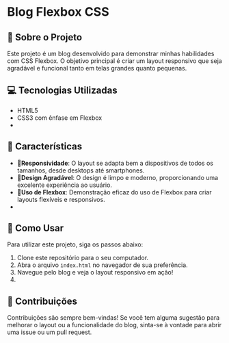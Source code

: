 # Blog Flexbox CSS


## 📝 Sobre o Projeto

Este projeto é um blog desenvolvido para demonstrar minhas habilidades com CSS Flexbox. O objetivo principal é criar um layout responsivo que seja agradável e funcional tanto em telas grandes quanto pequenas.


## 💻 Tecnologias Utilizadas

- HTML5
- CSS3 com ênfase em Flexbox
- 

## 🌟 Características

- 📱**Responsividade**: O layout se adapta bem a dispositivos de todos os tamanhos, desde desktops até smartphones.
- 🎨**Design Agradável**: O design é limpo e moderno, proporcionando uma excelente experiência ao usuário.
- 📐**Uso de Flexbox**: Demonstração eficaz do uso de Flexbox para criar layouts flexíveis e responsivos.
- 

## 🚀 Como Usar

Para utilizar este projeto, siga os passos abaixo:

1. Clone este repositório para o seu computador.
2. Abra o arquivo `index.html`  no navegador de sua preferência.
3. Navegue pelo blog e veja o layout responsivo em ação!
4. 

## 🤝 Contribuições

Contribuições são sempre bem-vindas! Se você tem alguma sugestão para melhorar o layout ou a funcionalidade do blog, sinta-se à vontade para abrir uma issue ou um pull request.


